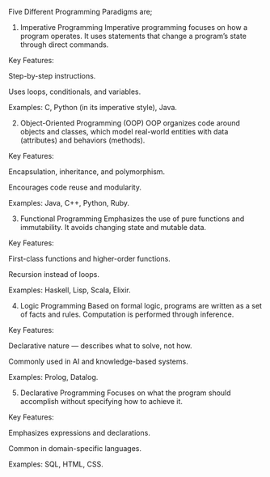 Five Different Programming Paradigms are;
1. Imperative Programming
Imperative programming focuses on how a program operates. It uses statements that change a program’s state through direct commands.

Key Features: 

Step-by-step instructions.

Uses loops, conditionals, and variables.

Examples: C, Python (in its imperative style), Java.

2. Object-Oriented Programming (OOP)
OOP organizes code around objects and classes, which model real-world entities with data (attributes) and behaviors (methods).

Key Features:

Encapsulation, inheritance, and polymorphism.

Encourages code reuse and modularity.

Examples: Java, C++, Python, Ruby.

3. Functional Programming
Emphasizes the use of pure functions and immutability. It avoids changing state and mutable data.

Key Features:

First-class functions and higher-order functions.

Recursion instead of loops.

Examples: Haskell, Lisp, Scala, Elixir.

4. Logic Programming
Based on formal logic, programs are written as a set of facts and rules. Computation is performed through inference.

Key Features:

Declarative nature — describes what to solve, not how.

Commonly used in AI and knowledge-based systems.

Examples: Prolog, Datalog.

5. Declarative Programming
Focuses on what the program should accomplish without specifying how to achieve it.

Key Features:

Emphasizes expressions and declarations.

Common in domain-specific languages.

Examples: SQL, HTML, CSS.
